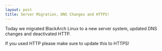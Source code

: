 ```yaml
---
layout: post
title: Server Migration, DNS Changes and HTTPS!
---
```


Today we migrated BlackArch Linux to a new server system, updated DNS changes and deactivated HTTP.

If you used HTTP please make sure to update this to HTTPS!
